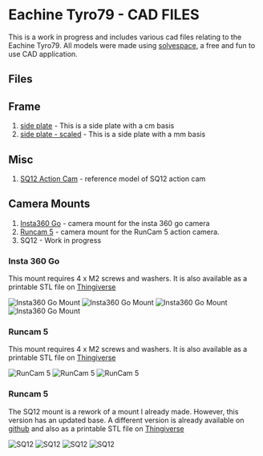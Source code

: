 # Eachine Tyro79 - CAD FILES

This is a work in progress and includes various cad files relating to the Eachine Tyro79. All models were made using [solvespace](https://solvespace.com/index.pl), a free and fun to use CAD application.

## Files

## Frame

1. [side plate](src/frame/sideplate.slvs) - This is a side plate with a cm basis
1. [side plate - scaled](src/frame/sideplate-scaled.slvs) - This is a side plate with a mm basis

## Misc

1. [SQ12 Action Cam](src/misc/sq12.slvs) - reference model of SQ12 action cam

## Camera Mounts

1. [Insta360 Go](src/mount/insta360go.slvs) - camera mount for the insta 360 go camera
2. [Runcam 5](src/mount/runcam5.slvs) - camera mount for the RunCam 5 action camera.
3. SQ12 - Work in progress

### Insta 360 Go

This mount requires 4 x M2 screws and washers. It is also available as a printable STL file on [Thingiverse](https://www.thingiverse.com/thing:4792154)

![Insta360 Go Mount](img/insta3604.jpg)
![Insta360 Go Mount](img/insta3601.jpg)
![Insta360 Go Mount](img/insta3602.jpg)
![Insta360 Go Mount](img/insta3603.jpg)

### Runcam 5

This mount requires 4 x M2 screws and washers. It is also available as a printable STL file on [Thingiverse]()

![RunCam 5](img/runcam3.jpg)
![RunCam 5](img/runcam1.jpg)
![RunCam 5](img/runcam2.jpg)

### Runcam 5

The SQ12 mount is a rework of a mount I already made. However, this version has an updated base. A different version is already available on [github](https://github.com/nuxnik/tyro79-sq12-mount) and also as a printable STL file on [Thingiverse](https://www.thingiverse.com/thing:4700483)

![SQ12](img/mount1.jpg)
![SQ12](img/mount2.jpg)
![SQ12](img/mount3.jpg)
![SQ12](img/mount4.jpg)


